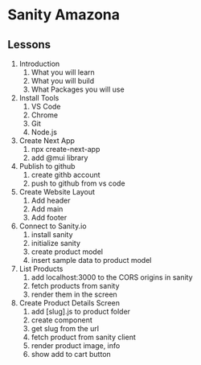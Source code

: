# Sanity Amazona

## Lessons

1. Introduction
   1. What you will learn
   2. What you will build
   3. What Packages you will use
2. Install Tools
   1. VS Code
   2. Chrome
   3. Git
   4. Node.js
3. Create Next App
   1. npx create-next-app
   2. add @mui library
4. Publish to github
   1. create githb account
   2. push to github from vs code
5. Create Website Layout
   1. Add header
   2. Add main
   3. Add footer
6. Connect to Sanity.io
   1. install sanity
   2. initialize sanity
   3. create product model
   4. insert sample data to product model
7. List Products
   1. add localhost:3000 to the CORS origins in sanity
   2. fetch products from sanity
   3. render them in the screen
8. Create Product Details Screen
   1. add [slug].js to product folder
   2. create component
   3. get slug from the url
   4. fetch product from sanity client
   5. render product image, info
   6. show add to cart button
